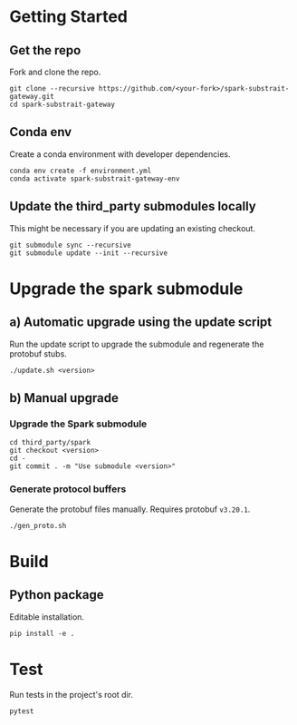 # Getting Started
## Get the repo
Fork and clone the repo.
```
git clone --recursive https://github.com/<your-fork>/spark-substrait-gateway.git
cd spark-substrait-gateway
```

## Conda env
Create a conda environment with developer dependencies.
```
conda env create -f environment.yml
conda activate spark-substrait-gateway-env
```

## Update the third_party submodules locally
This might be necessary if you are updating an existing checkout.
```
git submodule sync --recursive
git submodule update --init --recursive
```


# Upgrade the spark submodule

## a) Automatic upgrade using the update script

Run the update script to upgrade the submodule and regenerate the protobuf stubs.

```
./update.sh <version>
```

## b) Manual upgrade

### Upgrade the Spark submodule

```
cd third_party/spark
git checkout <version>
cd -
git commit . -m "Use submodule <version>"
```

### Generate protocol buffers
Generate the protobuf files manually. Requires protobuf `v3.20.1`.
```
./gen_proto.sh
```


# Build
## Python package
Editable installation.
```
pip install -e .
```

# Test
Run tests in the project's root dir.
```
pytest
```
